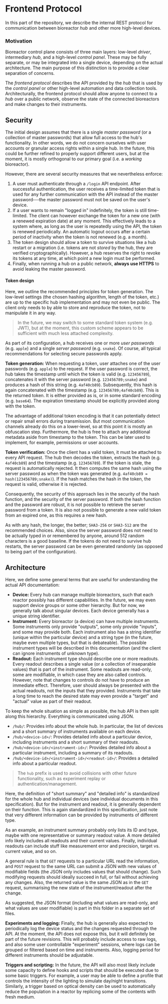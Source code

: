 # Frontend Protocol

In this part of the repository, we describe the internal REST protocol for communication between bioreactor *hub* and other more high-level devices.

### Motivation

Bioreactor control plane consists of three main layers: low-level *driver*, intermediary *hub*, and a high-level *control panel*. These may be fully separate, or may be integrated into a single device, depending on the actual architecture. The main purpose of this distinction is to provide a clear separation of concerns.

The *frontend protocol* describes the API provided by the *hub* that is used by the *control panel* or other high-level automation and data collection tools. Architecturally, the frontend protocol should allow anyone to connect to a *hub* over a public network, observe the state of the connected bioreactors and make changes to their instruments.

## Security

The initial design assumes that there is a single *master password* (or a collection of master passwords) that allow full access to the hub's functionality. In other words, we do not concern ourselves with user accounts or granular access rights within a single hub. In the future, this could be further refined to properly support different users, but at the moment, it is mostly orthogonal to our primary goal (i.e. a *working* bioreactor).

However, there are several security measures that we nevertheless enforce:

 1. A user must authenticate through a `/login` API endpoint. After successful authentication, the user receives a time-limited token that is used for any further communication with the API instead of the master password---the master password must not be saved on the user's device.
 2. If a user wants to remain "logged in" indefinitely, the token is still time-limited. The client can however exchange the token for a new one (with a renewed expiration date) at any moment. This effectively leads to a system where, as long as the user is repeatedly using the API, the token is renewed periodically. An automatic logout occurs after a certain period of inactivity when the token is not renewed (e.g. a month).
 3. The token design should allow a token to survive situations like a hub restart or a migration (i.e. tokens are not *stored* by the hub, they are verified cryptographically). However, a hub reserves the right to revoke its tokens at any time, at which point a new login must be performed.
 4. Finally, when running a hub on a public network, **always use HTTPS** to avoid leaking the master password.

#### Token design

Here, we outline the recommended principles for token generation. The low-level settings (the chosen hashing algorithm, length of the token, etc.) are up to the specific hub implementation and may not even be public. The client only needs to by able to store and reproduce the token, not to manipulate it in any way. 

> In the future, we may switch to some standard token system (e.g. JWT), but at the moment, this custom scheme appears to be sufficient with much less attached complexity.

As part of its configuration, a hub receives one or more *user passwords* (e.g. `apple`) and a single *server password* (e.g. `snake`). Of course, all typical recommendations for selecting secure passwords apply. 

**Token generation:** When requesting a token, user attaches one of the user passwords (e.g. `apple`) to the request. If the user password is correct, the hub takes the timestamp until which the token is valid (e.g. `123456789`), concatenates it with the server password (e.g. `123456789;snake`) and produces a hash of this string (e.g. `4af40cb89`). Subsequently, this hash is again concatenated with the timestamp (e.g. `123456789;4af40cb89`). This is the returned token. It is either provided as is, or in some standard encoding (e.g. `base64`). The expiration timestamp should be explicitly provided along with the token. 

The advantage of additional token encoding is that it can potentially detect or repair small errors during transmission. But most communication channels already do this on a lower-level, so at this point it is mostly an obfuscation step. Furthermore, the hub is free to attach any additional metadata aside from timestamp to the token. This can be later used to implement, for example, permissions or user accounts.

**Token verification:** Once the client has a valid token, it must be attached to every API request. The hub then decodes the token, extracts the hash (e.g. `4af40cb89`) and the timestamp (e.g. `123456789`). If the token is stale, the request is automatically rejected. It then computes the same hash using the server password as when the token was generated (e.g. `4af40cb89 = hash(123456789;snake)`). If the hash matches the hash in the token, the request is valid, otherwise it is rejected.

Consequently, the security of this approach lies in the security of the hash function, and the security of the server password. If both the hash function and the password are robust, it is not possible to retrieve the server password from a token. It is also not possible to generate a new valid token from an expired one, as this requires a new hash. 

As with any hash, the longer, the better; `SHA3-256` or `SHA3-512` are the recommended choices. Also, since the server password does not need to be actually typed in or remembered by anyone, around 512 random characters is a good baseline. If the tokens do not need to survive hub restarts, the server password can be even generated randomly (as opposed to being part of the configuration).

## Architecture

Here, we define some general terms that are useful for understanding the actual API documentation:

 - **Device:** Every hub can manage multiple bioreactors, such that each reactor possibly has different capabilities. In the future, we may even support device groups or some other hierarchy. But for now, we generally talk about singular devices. Each device generally has a unique string identifier.
 - **Instrument:** Every bioreactor (a device) can have multiple instruments. Some instruments only provide "outputs", some only provide "inputs", and some may provide both. Each instrument also has a string identifier (unique within the particular device) and a string type (in the future, maybe even multiple types, but that is debateable). The possible instrument types will be described in this documentation (and the client can ignore instruments of unknown type).
 - **Readout:** Each instrument type should describe one or more readouts. Every readout describes a single value (or a collection of inseparable values) that is part of the instrument. Some readouts are read-only, some are modifiable, in which case they are also called controls. However, note that changes to controls do not have to produce an immediate effect. Therefore, user should always be presented with the actual readouts, not the inputs that they provided. Instruments that take a long time to reach the desired state may even provide a "target" and "actual" value as part of their readout.

To keep the whole situation as simple as possible, the hub API is then split along this hierarchy. Everything is communicated using JSON.

 - `/hub/`: Provides info about the whole hub. In particular, the list of devices and a short summary of instruments available on each device.
 - `/hub/<device-id>/`: Provides detailed info about a particular device, including instruments and a short summary of their readouts.
 - `/hub/<device-id>/<instrument-id>/`: Provides detailed info about a particular instrument, including a summary of its readouts.
 - `/hub/<device-id>/<instrument-id>/<readout-id>/`: Provides a detailed info about a particular readout.

> The `hub` prefix is used to avoid collisions with other future functionality, such as experiment replay or authentication/management.

Here, the definition of "short summary" and "detailed info" is standardized for the whole hub and individual devices (see individual documents in this specification). But for the instrument and readout, it is generally dependent on their function. This is again standardized in this specification, just note that very different information can be provided by instruments of different type. 

As an example, an instrument summary probably only lists its ID and type, maybe with one representative or summary readout value. A more detailed info likely includes all readouts and their current values. Finally, individual readouts can include stuff like measurement error and precision, target vs. current value, and so on.

A general rule is that `GET` requests to a particular URL read the information, and `POST` request to the same URL can submit a JSON with new values of modifiable fields (the JSON only includes values that should change). Such modifying requests should ideally succeed in full, or fail without achieving any changes. Also, the returned value is the same JSON as in the `GET` request, summarising the new state of the instrument/readout after the change.

As suggested, the JSON format (including what values are read-only, and what values are user modifiable) is part in this folder in a separate set of files.

**Experiments and logging:** Finally, the hub is generally also expected to periodically log the device status and the changes requested through the API. At the moment, the API does not expose this, but it will definitely be part of the future revisions. This will probably include access to raw logs, and also some user controllable "experiment" sessions, where logs can be grouped or filtered based on time and instruments. Also, logging period for different instruments should be adjustable.

**Triggers and scripting:** In the future, the API will also most likely include some capacity to define hooks and scripts that should be executed due to some basic triggers. For example, a user may be able to define a profile that controls the intensity of the lighting to simulate day/night transitions. Similarly, a trigger based on optical density can be used to automatically reduce the population in a reactor by replicing some of the contents with fresh medium.